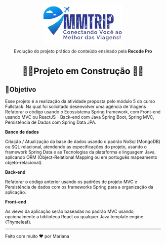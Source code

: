
<div align="center">

![Logomarca](./logomarca.png)

Evolução do projeto  prático do conteúdo ensinado pela **Recode Pro** 

# 🚧🚧Projeto em Construção 🚧🚧

</div>


## 🎯Objetivo
Esse projeto é a realização da atividade proposta pelo módulo 5 do curso Fullstack. Na qual foi solicitado desenvolver uma agência de Viagens Refatorar o código usando o Ecossistema Spring framework, com Front-end usando MVC ou ReactJS - Back-end com Java Spring Boot, Spring MVC, Persistência de Dados com Spring Data JPA.  

**Banco de dados**

Criação / Atualização da base de dados usando o padrão NoSql (MongoDB) ou SQL relacional, atendendo as especificações do projeto, usando o framework Spring Data e as Tecnologias da plataforma e linguagem Java, aplicando ORM (Object-Relational Mapping ou em português mapeamento objeto-relacional).  
 

**Back-end**

Refatorar o código anterior usando os padrões de projeto MVC e Persistência de dados com os frameworks Spring para a organização da aplicação. 
  

**Front-end** 

As views da aplicação serão baseadas no padrão MVC usando opcionalmente a biblioteca React ou qualquer Java template engine (Thymeleaf).




*** 
Feito com muito ❤️ por Mariana